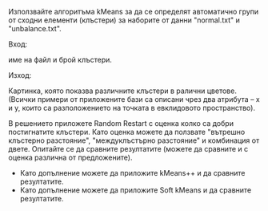 Използвайте алгоритъма kMeans  за да се определят автоматично групи от сходни елементи (клъстери) за наборите от данни "normal.txt" и "unbalance.txt". 

Вход:

име на файл и брой клъстери.

Изход: 

Картинка, която показва различните клъстери в ралични цветове. (Всички примери от приложените бази са описани чрез два атрибута – x и у, които са разположението на точката в евклидовото пространство).

 В решението приложете Random Restart с оценка колко са добри постигнатите клъстери. Като оценка можете да ползвате "вътрешно клъстерно разстояние", "междуклъстърно разстояние" и комбинация от двете. Опитайте се да сравните резултатите (можете да сравните и с оценка различна от предложените).
*  Като допълнение можете да приложите kMeans++ и да сравните резултатите.
*  Като допълнение можете да приложите Soft kMeans и да сравните резултатите.
